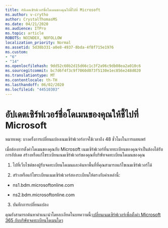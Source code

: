 ```yaml
---
title: อัปเดตเซิร์ฟเวอร์ชื่อโดเมนของคุณให้ชี้ไปที่ Microsoft
ms.author: v-crytho
author: CrystalThomasMS
ms.date: 04/21/2020
ms.audience: ITPro
ms.topic: article
ROBOTS: NOINDEX, NOFOLLOW
localization_priority: Normal
ms.assetid: 5d38b331-a0e8-4937-8bda-4f8f715e1976
ms.custom:
- "6"
- "14"
ms.openlocfilehash: 9dd52c60b2d15d66c1c3f2a96c9db08ea2a010c6
ms.sourcegitcommit: bc7d6f4f3c9f7060d073f5130e1ec856e248d020
ms.translationtype: MT
ms.contentlocale: th-TH
ms.lasthandoff: 06/02/2020
ms.locfileid: "44510303"
---
```

# <a name="update-your-domain-nameservers-to-point-to-microsoft"></a>อัปเดตเซิร์ฟเวอร์ชื่อโดเมนของคุณให้ชี้ไปที่ Microsoft

หมายเหตุ: บางครั้งการเปลี่ยนแปลงเนมเซิร์ฟเวอร์อาจใช้เวลาถึง 48 ชั่วโมงในการเผยแพร่
  
เมื่อต้องการตั้งค่าโดเมนของคุณกับ Microsoft เนมเซิร์ฟเวอร์ที่นายทะเบียนของคุณจําเป็นต้องได้รับการอัปเดต สร้างหรือแก้ไขระเบียนเนมเซิร์ฟเวอร์ของคุณที่บริษัทจดทะเบียนโดเมนของคุณ
  
1. ไปที่เว็บไซต์ของผู้รับจดทะเบียนโดเมนและค้นหาพื้นที่ที่คุณสามารถแก้ไขเนมเซิร์ฟเวอร์ได้

2. สร้างหรือแก้ไขระเบียนเนมเซิร์ฟเวอร์สองระเบียนให้ตรงกับค่าเหล่านี้:

  - ns1.bdm.microsoftonline.com

  - ns2.bdm.microsoftonline.com

3. บันทึกการเปลี่ยนแปลง

คุณยังสามารถค้นหาคําแนะนําโดยละเอียดในบทความนี้:[เปลี่ยนเนมเซิร์ฟเวอร์เพื่อตั้งค่า Microsoft 365 กับบริษัทจดทะเบียนโดเมนใดๆ](https://docs.microsoft.com/microsoft-365/admin/get-help-with-domains/change-nameservers-at-any-domain-registrar)
  